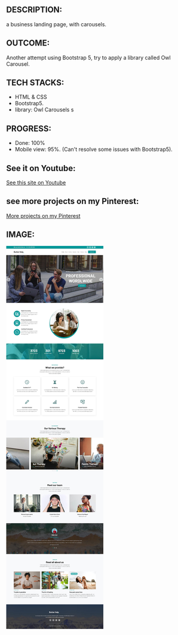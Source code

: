 
## DESCRIPTION:
a business landing page, with carousels.

## OUTCOME:
Another attempt using Bootstrap 5, try to apply a library called Owl Carousel.

## TECH STACKS:
- HTML & CSS
- Bootstrap5.
- library: Owl Carousels
s
## PROGRESS:
- Done: 100% 
- Mobile view: 95%. (Can't resolve some issues with Bootstrap5).

## See it on Youtube:
<a href="https://youtu.be/yEGIsgT1blM" target="_blank">See this site on Youtube</a>

## see more projects on my Pinterest:
<a href="https://pin.it/7qVM62Q" target="_blank">More projects on my Pinterest</a>

## IMAGE:
![Screenshot of the site](./screenshots/bs-05-butterhelp-800.jpg)